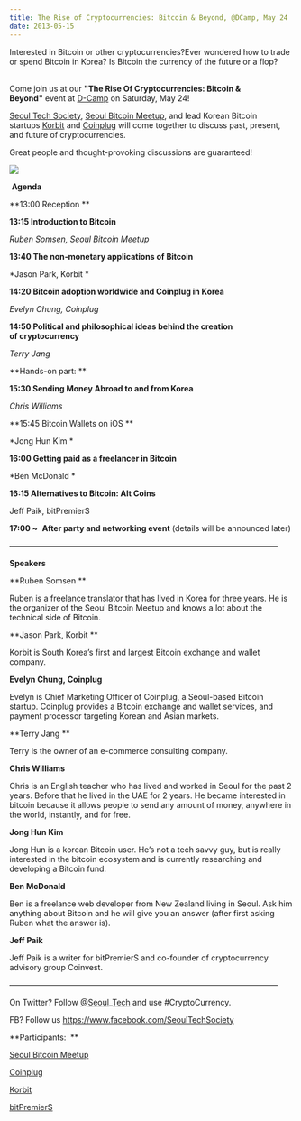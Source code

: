 ```yaml
---
title: The Rise of Cryptocurrencies: Bitcoin & Beyond, @DCamp, May 24
date: 2013-05-15
---
```


Interested in Bitcoin or other cryptocurrencies?Ever wondered how to
trade or spend Bitcoin in Korea? Is Bitcoin the currency of the future
or a flop?                             

Come join us at our **"The Rise Of Cryptocurrencies: Bitcoin &
Beyond"** event at [D-Camp](http://dcamp.kr/about_en) on Saturday, May
24!

[Seoul Tech Society](http://www.seoultechsociety.org/), [Seoul Bitcoin
Meetup](http://www.meetup.com/Seoul-Bitcoin-Meetup-%EC%84%9C%EC%9A%B8-%EB%B9%84%ED%8A%B8%EC%BD%94%EC%9D%B8-%EB%AA%A8%EC%9E%84/),
and lead Korean Bitcoin
startups [Korbit](https://www.korbit.co.kr/) and [Coinplug](https://www.coinplug.com/home.do) will
come together to discuss past, present, and future of cryptocurrencies. 

Great people and thought-provoking discussions are guaranteed!

![](https://31.media.tumblr.com/3d967e30abbb9ed61ed8a81dbaf98f0d/tumblr_inline_n5lxh3ORxj1qz73mc.png)

 **Agenda**

**13:00 Reception **

**13:15 Introduction to Bitcoin** 

*Ruben Somsen, Seoul Bitcoin Meetup*

**13:40 The non-monetary applications of Bitcoin**

*Jason Park, Korbit * 

**14:20 Bitcoin adoption worldwide and Coinplug in Korea**

*Evelyn Chung, Coinplug*   

**14:50 Political and philosophical ideas behind the creation
of cryptocurrency**

*Terry Jang* 

**Hands-on part: **

**15:30 Sending Money Abroad to and from Korea**

*Chris Williams* 

**15:45 Bitcoin Wallets on iOS **

*Jong Hun Kim *

**16:00 Getting paid as a freelancer in Bitcoin**

*Ben McDonald *

**16:15 Alternatives to Bitcoin: Alt Coins**

Jeff Paik, bitPremierS

**17:00 \~**  **After party and networking event** (details will be
announced later)

——————————————————————————————————

**Speakers**

**Ruben Somsen **

Ruben is a freelance translator that has lived in Korea for three years.
He is the organizer of the Seoul Bitcoin Meetup and knows a lot about
the technical side of Bitcoin.

**Jason Park, Korbit **

Korbit is South Korea’s first and largest Bitcoin exchange and wallet
company.  

**Evelyn Chung, Coinplug** 

Evelyn is Chief Marketing Officer of Coinplug, a Seoul-based Bitcoin
startup. Coinplug provides a Bitcoin exchange and wallet services, and
payment processor targeting Korean and Asian markets. 

**Terry Jang **

Terry is the owner of an e-commerce consulting company.

**Chris Williams** 

Chris is an English teacher who has lived and worked in Seoul for the
past 2 years. Before that he lived in the UAE for 2 years. He became
interested in bitcoin because it allows people to send any amount of
money, anywhere in the world, instantly, and for free. 

**Jong Hun Kim** 

Jong Hun is a korean Bitcoin user. He’s not a tech savvy guy, but is
really interested in the bitcoin ecosystem and is currently researching
and developing a Bitcoin fund. 

**Ben McDonald** 

Ben is a freelance web developer from New Zealand living in Seoul. Ask
him anything about Bitcoin and he will give you an answer (after first
asking Ruben what the answer is).

**Jeff Paik**

Jeff Paik is a writer for bitPremierS and co-founder of cryptocurrency
advisory group Coinvest.

——————————————————————————————————

On Twitter?
Follow [@Seoul\_Tech](https://twitter.com/FutureTenseNow) and
use \#CryptoCurrency.

FB? Follow us <https://www.facebook.com/SeoulTechSociety>

**Participants:  **

[Seoul Bitcoin
Meetup](http://www.meetup.com/Seoul-Bitcoin-Meetup-%EC%84%9C%EC%9A%B8-%EB%B9%84%ED%8A%B8%EC%BD%94%EC%9D%B8-%EB%AA%A8%EC%9E%84/) 

[Coinplug](https://www.coinplug.com/home.do) 

[Korbit](https://www.korbit.co.kr/) 

[bitPremierS](http://www.bitpremiers.com/)


